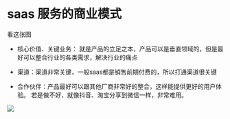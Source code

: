 # saas 服务的商业模式

看这张图

- 核心价值、关键业务： 就是产品的立足之本，产品可以是垂直领域的，但是最好可以整合行业的各类需求，解决行业的痛点

- 渠道：渠道非常关键，一般saas都是销售前期付费的，所以打通渠道很关键

- 合作伙伴：产品最好可以跟其他厂商非常好的整合，这样能提供更好的用户体验。 若是做不好，就像抖音、淘宝分享到微信一样，非常难用。



![](https://tva1.sinaimg.cn/large/007S8ZIlgy1gg4kcp0ugpj30y30j7aam.jpg)


